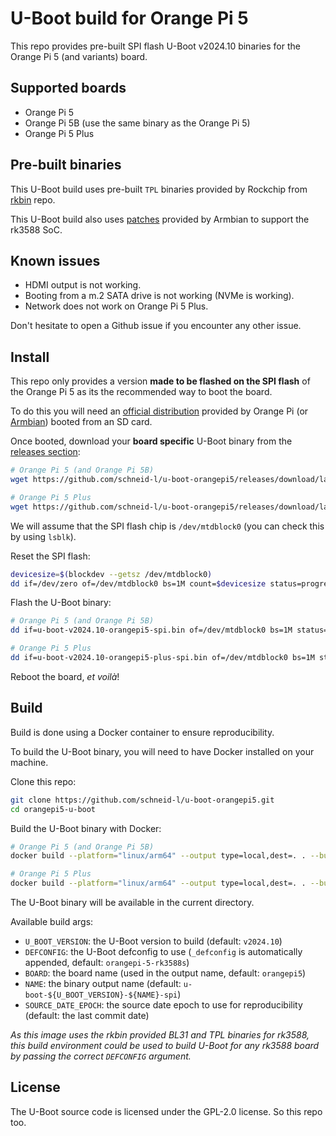 # U-Boot build for Orange Pi 5

This repo provides pre-built SPI flash U-Boot v2024.10 binaries for the Orange Pi 5 (and variants) board.

## Supported boards

- Orange Pi 5
- Orange Pi 5B (use the same binary as the Orange Pi 5)
- Orange Pi 5 Plus

## Pre-built binaries

This U-Boot build uses pre-built `TPL` binaries provided by Rockchip from [rkbin](https://github.com/rockchip-linux/rkbin) repo.

This U-Boot build also uses [patches](https://github.com/armbian/build/tree/main/patch/u-boot/v2024.10) provided by Armbian to support the rk3588 SoC.

## Known issues

- HDMI output is not working.
- Booting from a m.2 SATA drive is not working (NVMe is working).
- Network does not work on Orange Pi 5 Plus.

Don't hesitate to open a Github issue if you encounter any other issue.

## Install

This repo only provides a version **made to be flashed on the SPI flash** of the Orange Pi 5 as its the recommended way to boot the board.

To do this you will need an [official distribution](http://www.orangepi.org/html/hardWare/computerAndMicrocontrollers/service-and-support/Orange-pi-5.html) provided by Orange Pi (or [Armbian](https://www.armbian.com/orangepi-5/)) booted from an SD card.

Once booted, download your **board specific** U-Boot binary from the [releases section](https://github.com/schneid-l/u-boot-orangepi5/releases):

```bash
# Orange Pi 5 (and Orange Pi 5B)
wget https://github.com/schneid-l/u-boot-orangepi5/releases/download/latest/u-boot-v2024.10-orangepi5-spi.bin

# Orange Pi 5 Plus
wget https://github.com/schneid-l/u-boot-orangepi5/releases/download/latest/u-boot-v2024.10-orangepi5-plus-spi.bin
```

We will assume that the SPI flash chip is `/dev/mtdblock0` (you can check this by using `lsblk`).

Reset the SPI flash:

```bash
devicesize=$(blockdev --getsz /dev/mtdblock0)
dd if=/dev/zero of=/dev/mtdblock0 bs=1M count=$devicesize status=progress && sync
```

Flash the U-Boot binary:

```bash
# Orange Pi 5 (and Orange Pi 5B)
dd if=u-boot-v2024.10-orangepi5-spi.bin of=/dev/mtdblock0 bs=1M status=progress && sync

# Orange Pi 5 Plus
dd if=u-boot-v2024.10-orangepi5-plus-spi.bin of=/dev/mtdblock0 bs=1M status=progress && sync
```

Reboot the board, _et voilà_!

## Build

Build is done using a Docker container to ensure reproducibility.

To build the U-Boot binary, you will need to have Docker installed on your machine.

Clone this repo:

```bash
git clone https://github.com/schneid-l/u-boot-orangepi5.git
cd orangepi5-u-boot
```

Build the U-Boot binary with Docker:

```bash
# Orange Pi 5 (and Orange Pi 5B)
docker build --platform="linux/arm64" --output type=local,dest=. . --build-arg DEFCONFIG=orangepi-5-rk3588s

# Orange Pi 5 Plus
docker build --platform="linux/arm64" --output type=local,dest=. . --build-arg DEFCONFIG=orangepi-5-plus-rk3588
```

The U-Boot binary will be available in the current directory.

Available build args:

- `U_BOOT_VERSION`: the U-Boot version to build (default: `v2024.10`)
- `DEFCONFIG`: the U-Boot defconfig to use (`_defconfig` is automatically appended, default: `orangepi-5-rk3588s`)
- `BOARD`: the board name (used in the output name, default: `orangepi5`)
- `NAME`: the binary output name (default: `u-boot-${U_BOOT_VERSION}-${NAME}-spi`)
- `SOURCE_DATE_EPOCH`: the source date epoch to use for reproducibility (default: the last commit date)

_As this image uses the rkbin provided BL31 and TPL binaries for rk3588, this build environment could be used to build U-Boot for any rk3588 board by passing the correct `DEFCONFIG` argument._

## License

The U-Boot source code is licensed under the GPL-2.0 license. So this repo too.

